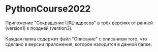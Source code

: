 # PythonCourse2022
Приложение "Сокращение URL-адресов" в трёх версиях от ранней (version1) к поздней (version3). <br><br>
Каждая папка содержит файл "Описание" с описанием того, что сделано в версии приложения, которое находится в данной папке.

